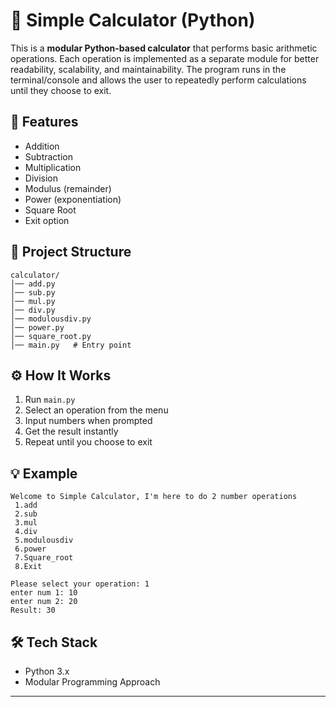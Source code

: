 
# 🧮 Simple Calculator (Python)

This is a **modular Python-based calculator** that performs basic arithmetic operations. Each operation is implemented as a separate module for better readability, scalability, and maintainability. The program runs in the terminal/console and allows the user to repeatedly perform calculations until they choose to exit.

## 🚀 Features

* Addition
* Subtraction
* Multiplication
* Division
* Modulus (remainder)
* Power (exponentiation)
* Square Root
* Exit option

## 📂 Project Structure

```
calculator/
│── add.py
│── sub.py
│── mul.py
│── div.py
│── modulousdiv.py
│── power.py
│── square_root.py
│── main.py   # Entry point
```

## ⚙️ How It Works

1. Run `main.py`
2. Select an operation from the menu
3. Input numbers when prompted
4. Get the result instantly
5. Repeat until you choose to exit

## 💡 Example

```
Welcome to Simple Calculator, I'm here to do 2 number operations
 1.add
 2.sub
 3.mul
 4.div
 5.modulousdiv
 6.power
 7.Square_root
 8.Exit

Please select your operation: 1
enter num 1: 10
enter num 2: 20
Result: 30
```

## 🛠️ Tech Stack

* Python 3.x
* Modular Programming Approach

---

